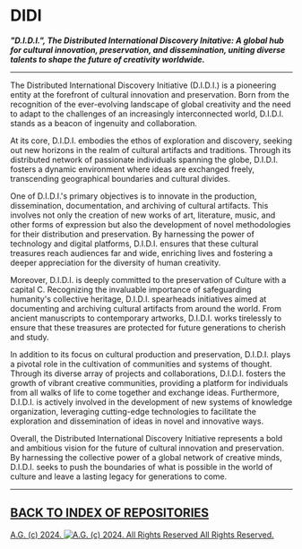 # DIDI
__*"D.I.D.I.", The Distributed International Discovery Initative: A global hub for cultural innovation, preservation, and dissemination, uniting diverse talents to shape the future of creativity worldwide.*__

- - - - - - - - - -


The Distributed International Discovery Initiative (D.I.D.I.) is a pioneering entity at the forefront of cultural innovation and preservation. Born from the recognition of the ever-evolving landscape of global creativity and the need to adapt to the challenges of an increasingly interconnected world, D.I.D.I. stands as a beacon of ingenuity and collaboration.

At its core, D.I.D.I. embodies the ethos of exploration and discovery, seeking out new horizons in the realm of cultural artifacts and traditions. Through its distributed network of passionate individuals spanning the globe, D.I.D.I. fosters a dynamic environment where ideas are exchanged freely, transcending geographical boundaries and cultural divides.

One of D.I.D.I.'s primary objectives is to innovate in the production, dissemination, documentation, and archiving of cultural artifacts. This involves not only the creation of new works of art, literature, music, and other forms of expression but also the development of novel methodologies for their distribution and preservation. By harnessing the power of technology and digital platforms, D.I.D.I. ensures that these cultural treasures reach audiences far and wide, enriching lives and fostering a deeper appreciation for the diversity of human creativity.

Moreover, D.I.D.I. is deeply committed to the preservation of Culture with a capital C. Recognizing the invaluable importance of safeguarding humanity's collective heritage, D.I.D.I. spearheads initiatives aimed at documenting and archiving cultural artifacts from around the world. From ancient manuscripts to contemporary artworks, D.I.D.I. works tirelessly to ensure that these treasures are protected for future generations to cherish and study.

In addition to its focus on cultural production and preservation, D.I.D.I. plays a pivotal role in the cultivation of communities and systems of thought. Through its diverse array of projects and collaborations, D.I.D.I. fosters the growth of vibrant creative communities, providing a platform for individuals from all walks of life to come together and exchange ideas. Furthermore, D.I.D.I. is actively involved in the development of new systems of knowledge organization, leveraging cutting-edge technologies to facilitate the exploration and dissemination of ideas in novel and innovative ways.

Overall, the Distributed International Discovery Initiative represents a bold and ambitious vision for the future of cultural innovation and preservation. By harnessing the collective power of a global network of creative minds, D.I.D.I. seeks to push the boundaries of what is possible in the world of culture and leave a lasting legacy for generations to come.

- - - - - - - - - -

## [BACK TO INDEX OF REPOSITORIES](https://github.com/antiface/Index)

[A.G. (c) 2024. ![A.G. (c) 2024. All Rights Reserved](https://historiotheque.files.wordpress.com/2016/11/ag_signature_official_2015_50px_cropped.jpg) All Rights Reserved.](http://alexgagnon.com)

